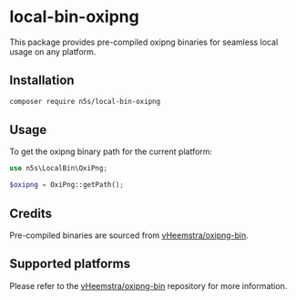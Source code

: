 # local-bin-oxipng

This package provides pre-compiled oxipng binaries for seamless local usage on any platform.

## Installation

```bash
composer require n5s/local-bin-oxipng
```

## Usage

To get the oxipng binary path for the current platform:

```php
use n5s\LocalBin\OxiPng;

$oxipng = OxiPng::getPath();
```

## Credits

Pre-compiled binaries are sourced from [vHeemstra/oxipng-bin](https://github.com/vHeemstra/oxipng-bin).

## Supported platforms

Please refer to the [vHeemstra/oxipng-bin](https://github.com/vHeemstra/oxipng-bin/tree/main/vendor) repository for more information.
